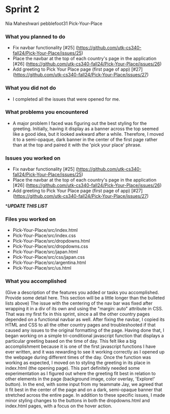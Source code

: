 # Sprint 2 

Nia Maheshwari
pebblefoot31
Pick-Your-Place

### What you planned to do
- Fix navbar functionality [#25] (https://github.com/utk-cs340-fall24/Pick-Your-Place/issues/25)
- Place the navbar at the top of each country's page in the application [#26] (https://github.com/utk-cs340-fall24/Pick-Your-Place/issues/26)
- Add greeting to Pick Your Place page (first page of app) [#27] (https://github.com/utk-cs340-fall24/Pick-Your-Place/issues/27)

### What you did not do
- I completed all the issues that were opened for me.

### What problems you encountered
- A major problem I faced was figuring out the best styling for the greeting. Initially, having it display as a banner across the top seemed like a good idea, 
but it looked awkward after a while. Therefore, I moved it to a semi-opaque, dark banner in the center of the first page rather than at the top and paired
it with the 'pick your place' phrase.

### Issues you worked on
- Fix navbar functionality [#25] (https://github.com/utk-cs340-fall24/Pick-Your-Place/issues/25)
- Place the navbar at the top of each country's page in the application [#26] (https://github.com/utk-cs340-fall24/Pick-Your-Place/issues/26)
- Add greeting to Pick Your Place page (first page of app) [#27] (https://github.com/utk-cs340-fall24/Pick-Your-Place/issues/27)


****UPDATE THIS LIST***
### Files you worked on
- Pick-Your-Place/src/index.html
- Pick-Your-Place/src/index.css
- Pick-Your-Place/src/dropdowns.html
- Pick-Your-Place/src/dropdowns.css
- Pick-Your-Place/src/japan.html
- Pick-Your-Place/src/css/japan.css
- Pick-Your-Place/src/argentina.html
- Pick-Your-Place/src/us.html

### What you accomplished
(Give a description of the features you added or tasks you accomplished. Provide some detail here. This section will be a little longer than the bulleted lists above) 
The issue with the centering of the nav bar was fixed after wrapping it in a div of its own and using the "margin: auto" attribute in CSS. That was my first fix in
this sprint, since a all the other country pages depended on a functional navbar as well. After fixing the navbar, I copied its HTML and CSS to all the other country
pages and troubleshooted if that caused any issues to the original formatting of the page. Having done that, I began working on a simple tri-conditional javascript 
function that displays a particular greeting based on the time of day. This felt like a big accomplishment because it is one of the first javascript functions I have
ever written, and it was rewarding to see it working correctly as I opened up the webpage during different times of the day. Once the function was working as expected,
I moved on to styling the greeting in its place in index.html (the opening page). This part definitely needed some experimentation as I figured out where the greeting
fit best in relation to other elements in the page (background image, color overlay, 'Explore!' button). In the end, with some input from my teammate Jay, we agreed 
that it fit best in the center of the page and on a dark, semi-opaque banner that stretched across the entire page. In addition to these specific issues, I made minor
styling changes to the buttons in both the dropdowns.html and index.html pages, with a focus on the hover action.
